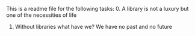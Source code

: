 This is a readme file for the following tasks:
0. A library is not a luxury but one of the necessities of life
1. Without libraries what have we? We have no past and no future
